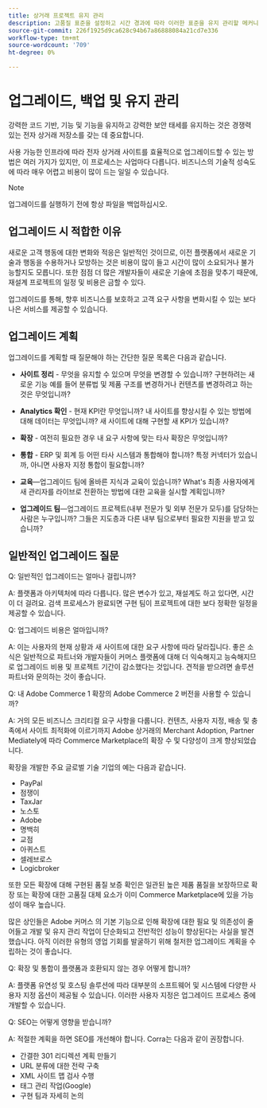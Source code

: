 ```yaml
---
title: 상거래 프로젝트 유지 관리
description: 고품질 표준을 설정하고 시간 경과에 따라 이러한 표준을 유지 관리할 메커니즘을 수립합니다.
source-git-commit: 226f1925d9ca628c94b67a86888084a21cd7e336
workflow-type: tm+mt
source-wordcount: '709'
ht-degree: 0%

---
```



# 업그레이드, 백업 및 유지 관리

강력한 코드 기반, 기능 및 기능을 유지하고 강력한 보안 태세를 유지하는 것은 경쟁력 있는 전자 상거래 저장소를 갖는 데 중요합니다.

사용 가능한 인프라에 따라 전자 상거래 사이트를 효율적으로 업그레이드할 수 있는 방법은 여러 가지가 있지만, 이 프로세스는 사업마다 다릅니다. 비즈니스의 기술적 성숙도에 따라 매우 어렵고 비용이 많이 드는 일일 수 있습니다.

>[!NOTE]
>
>업그레이드를 실행하기 전에 항상 파일을 백업하십시오.

## 업그레이드 시 적합한 이유

새로운 고객 행동에 대한 변화와 적응은 일반적인 것이므로, 이전 플랫폼에서 새로운 기술과 행동을 수용하거나 모방하는 것은 비용이 많이 들고 시간이 많이 소요되거나 불가능할지도 모릅니다. 또한 점점 더 많은 개발자들이 새로운 기술에 초점을 맞추기 때문에, 재설계 프로젝트의 일정 및 비용은 금할 수 있다.

업그레이드를 통해, 향후 비즈니스를 보호하고 고객 요구 사항을 변화시킬 수 있는 보다 나은 서비스를 제공할 수 있습니다.

## 업그레이드 계획

업그레이드를 계획할 때 질문해야 하는 간단한 질문 목록은 다음과 같습니다.

- **사이트 정리** - 무엇을 유지할 수 있으며 무엇을 변경할 수 있습니까? 구현하려는 새로운 기능 예를 들어 분류법 및 제품 구조를 변경하거나 컨텐츠를 변경하려고 하는 것은 무엇입니까?

- **Analytics 확인** - 현재 KPI란 무엇입니까? 내 사이트를 향상시킬 수 있는 방법에 대해 데이터는 무엇입니까? 새 사이트에 대해 구현할 새 KPI가 있습니까?

- **확장** - 여전히 필요한 경우 내 요구 사항에 맞는 타사 확장은 무엇입니까?

- **통합** - ERP 및 회계 등 어떤 타사 시스템과 통합해야 합니까? 특정 커넥터가 있습니까, 아니면 사용자 지정 통합이 필요합니까?

- **교육**—업그레이드 팀에 올바른 지식과 교육이 있습니까? What&#39;s
최종 사용자에게 새 관리자를 라이브로 전환하는 방법에 대한 교육을 실시할 계획입니까?

- **업그레이드 팀**—업그레이드 프로젝트(내부 전문가 및 외부 전문가 모두)를 담당하는 사람은 누구입니까? 그들은 지도층과 다른 내부 팀으로부터 필요한 지원을 받고 있습니까?

## 일반적인 업그레이드 질문

Q: 일반적인 업그레이드는 얼마나 걸립니까?

A: 플랫폼과 아키텍처에 따라 다릅니다. 많은 변수가 있고, 재설계도 하고 있다면, 시간이 더 걸려요. 검색 프로세스가 완료되면 구현 팀이 프로젝트에 대한 보다 정확한 일정을 제공할 수 있습니다.


Q: 업그레이드 비용은 얼마입니까?

A: 이는 사용자의 현재 상황과 새 사이트에 대한 요구 사항에 따라 달라집니다. 좋은 소식은 일반적으로 파트너와 개발자들이 커머스 플랫폼에 대해 더 익숙해지고 능숙해지므로 업그레이드 비용 및 프로젝트 기간이 감소했다는 것입니다. 견적을 받으려면 솔루션 파트너와 문의하는 것이 좋습니다.

Q: 내 Adobe Commerce 1 확장의 Adobe Commerce 2 버전을 사용할 수 있습니까?

A: 거의 모든 비즈니스 크리티컬 요구 사항을 다룹니다. 컨텐츠, 사용자 지정, 배송 및 충족에서 사이트 최적화에 이르기까지 Adobe 상거래의 Merchant Adoption, Partner Mediately에 따라 Commerce Marketplace의 확장 수 및 다양성이 크게 향상되었습니다.

확장을 개발한 주요 글로벌 기술 기업의 예는 다음과 같습니다.

- PayPal
- 점쟁이
- TaxJar
- 노스토
- Adobe
- 명백히
- 교점
- 아퀴스트
- 셀레브로스
- Logicbroker

또한 모든 확장에 대해 구현된 품질 보증 확인은 일관된 높은 제품 품질을 보장하므로 확장 또는 확장에 대한 고품질 대체 요소가 이미 Commerce Marketplace에 있을 가능성이 매우 높습니다.

많은 상인들은 Adobe 커머스 의 기본 기능으로 인해 확장에 대한 필요 및 의존성이 줄어들고 개발 및 유지 관리 작업이 단순화되고 전반적인 성능이 향상된다는 사실을 발견했습니다. 아직 이러한 유형의 영업 기회를 발굴하기 위해 철저한 업그레이드 계획을 수립하는 것이 좋습니다.

Q: 확장 및 통합이 플랫폼과 호환되지 않는 경우 어떻게 합니까?

A: 플랫폼 유연성 및 호스팅 솔루션에 따라 대부분의 소프트웨어 및 시스템에 다양한 사용자 지정 옵션이 제공될 수 있습니다. 이러한 사용자 지정은 업그레이드 프로세스 중에 개발할 수 있습니다.


Q: SEO는 어떻게 영향을 받습니까?

A: 적절한 계획을 하면 SEO를 개선해야 합니다. Corra는 다음과 같이 권장합니다.

- 간결한 301 리디렉션 계획 만들기
- URL 분류에 대한 전략 구축
- XML 사이트 맵 검사 수행
- 태그 관리 작업(Google)
- 구현 팀과 자세히 논의
